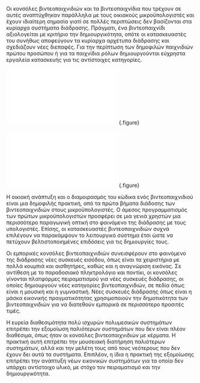
Οι κονσόλες βιντεοπαιχνιδιών και τα βιντεοπαιχνίδια που τρέχουν σε αυτές αναπτύχθηκαν παράλληλα με τους οικιακούς μικροϋπολογιστές και έχουν ιδιαίτερη σημασία γιατί σε πολλές περιπτώσεις δεν βασίζονται στα κυρίαρχα συστήματα διάδρασης. Πράγματι, ένα βιντεοπαιχνίδι αξιολογείται με κριτήριο την δημιουργικότητα, οπότε οι κατασκευαστές του συνήθως αποφεύγουν τα κυρίαρχα αρχέτυπα διάδρασης και σχεδιάζουν νέες διεπαφές. Για την περίπτωση των δημοφιλών παιχνιδιών πρώτου προσώπου ή για τα παιχνίδια ρόλων δημιουργούνται εύχρηστα εργαλεία κατασκευής για τις αντίστοιχες κατηγορίες. 

![](atari-2600.md){.figure}

![](power-glove.md){.figure}

Η οικιακή ανάπτυξη και ο διαμοιρασμός του κώδικα ενός βιντεοπαιχνιδιού είναι μια δημοφιλής πρακτική, από τα πρώτα βήματα διάδοσης των βιντεοπαιχνιδιών στους μικροϋπολογιστές. Ο άμεσος προγραμματισμός των πρώτων μικροϋπολογιστών προσφέρει σε μια γενιά χρηστών μια περισσότερο παραγωγική οπτική στο φαινόμενο της διάδρασης με τους υπολογιστές. Επίσης, οι κατασκευαστές βιντεοπαιχνιδιών συχνά επιλέγουν να παρακάμψουν το λειτουργικό σύστημα έτσι ώστε να πετύχουν βελτιστοποιημένες επιδόσεις για τις δημιουργίες τους.


Οι εμπορικές κονσόλες βιντεοπαιχνιδιών συνεισφέρουν στο φαινόμενο της διάδρασης νέες συσκευές εισόδου, όπως είναι τα χειριστήρια με πολλά κουμπιά και αισθητήρες, καθώς και η αναγνώριση εικόνας. Σε αντίθεση με το παραδοσιακό πληκτρολόγιο και ποντίκι, οι κονσόλες γίνονται πλατφόρμες πειραματισμού για νέες συσκευές διάδρασης, οι οποίες δημιουργούν νέες κατηγορίες βιντεοπαιχνιδιών, σε πεδία όπως είναι η μουσική και η γυμναστική. Νέες συσκευές διάδρασης όπως είναι η μάσκα εικονικής πραγματικότητας χρησιμοποιούν την δημοτικότητα των βιντεοπαιχνιδιών για να διατεθούν εμπορικά σε περισσότερο προσιτές τιμές. 


Η ευρεία διαθεσιμότητα πολύ ισχυρών πολυμεσικών συστημάτων επιτρέπει την εξομοίωση παλιότερων συστημάτων που δεν είναι πλέον διαθέσιμα, όπως ήταν οι κονσόλες βιντεοπαιχνιδιών με κέρματα. Η πρακτική αυτή επιτρέπει την μουσειακή διατήρηση παλιότερων συστημάτων, αλλά και την μελέτη τους από τους νεότερους που δεν έχουν δει αυτά τα συστήματα. Επιπλέον, η ίδια η πρακτική της εξομοίωσης επιτρέπει την ανάπτυξη νέων εικονικών συστημάτων για τα οποία δεν υπάρχει αντίστοιχο υλικό, με στόχο τον πειραματισμό και την δημιουργικότητα.


